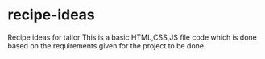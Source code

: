 # recipe-ideas
Recipe ideas for tailor
This is a basic HTML,CSS,JS file code which is done based on the requirements given for the project to be done.
